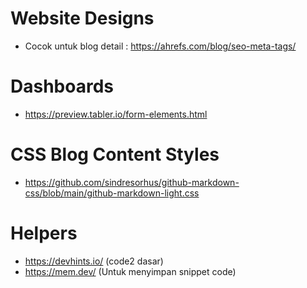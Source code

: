 # Website Designs

- Cocok untuk blog detail : https://ahrefs.com/blog/seo-meta-tags/

# Dashboards
- https://preview.tabler.io/form-elements.html

# CSS Blog Content Styles

- https://github.com/sindresorhus/github-markdown-css/blob/main/github-markdown-light.css

# Helpers
- https://devhints.io/ (code2 dasar)
- https://mem.dev/ (Untuk menyimpan snippet code)
